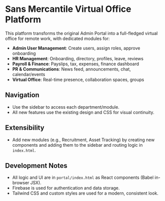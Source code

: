 # Sans Mercantile Virtual Office Platform

This platform transforms the original Admin Portal into a full-fledged virtual office for remote work, with dedicated modules for:

- **Admin User Management**: Create users, assign roles, approve onboarding
- **HR Management**: Onboarding, directory, profiles, leave, reviews
- **Payroll & Finance**: Payslips, tax, expenses, finance dashboard
- **PR & Communications**: News feed, announcements, chat, calendar/events
- **Virtual Office**: Real-time presence, collaboration spaces, groups

## Navigation
- Use the sidebar to access each department/module.
- All new features use the existing design and CSS for visual continuity.

## Extensibility
- Add new modules (e.g., Recruitment, Asset Tracking) by creating new components and adding them to the sidebar and routing logic in `index.html`.

## Development Notes
- All logic and UI are in `portal/index.html` as React components (Babel in-browser JSX).
- Firebase is used for authentication and data storage.
- Tailwind CSS and custom styles are used for a modern, consistent look.
